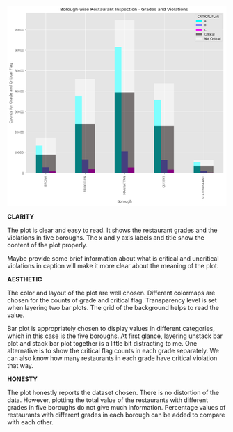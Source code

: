 ![restaurant_inspections_graph](https://github.com/ssb10/PUI2017_ssb602/blob/master/HW8_ssb602/restaurant_inspections_graph.png)

**CLARITY**

The plot is clear and easy to read. It shows the restaurant grades and the violations in five boroughs. The x and y axis labels and title show the content of the plot properly.

Maybe provide some brief information about what is critical and uncritical violations in caption will make it more clear about the meaning of the plot.

**AESTHETIC**

The color and layout of the plot are well chosen. Different colormaps are chosen for the counts of grade and critical flag. Transparency level is set when layering two bar plots. The grid of the background helps to read the value.

Bar plot is appropriately chosen to display values in different categories, which in this case is the five boroughs. At first glance, layering unstack bar plot and stack bar plot together is a little bit distracting to me. One alternative is to show the critical flag counts in each grade separately. We can also know how many restaurants in each grade have critical violation that way. 

**HONESTY**

The plot honestly reports the dataset chosen. There is no distortion of the data. However, plotting the total value of the restaurants with different grades in five boroughs do not give much information. Percentage values of restaurants with different grades in each borough can be added to compare with each other.

